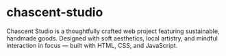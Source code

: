 # chascent-studio
Chascent Studio is a thoughtfully crafted web project featuring sustainable, handmade goods. Designed with soft aesthetics, local artistry, and mindful interaction in focus — built with HTML, CSS, and JavaScript.

